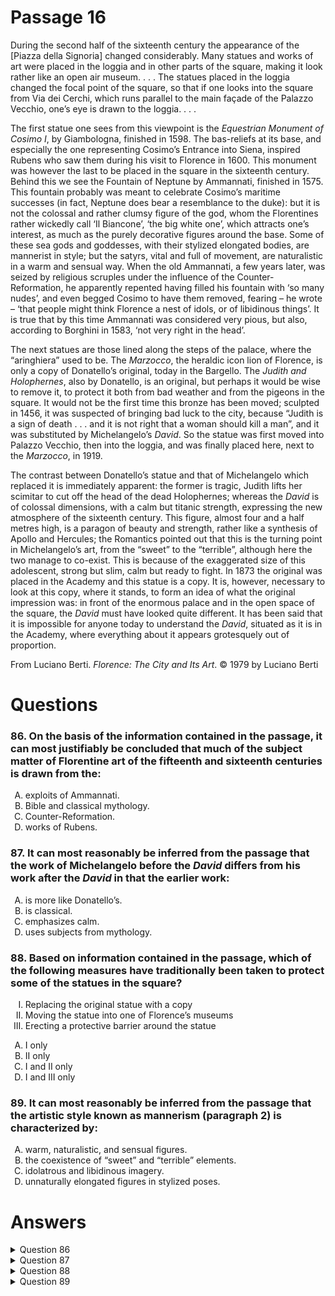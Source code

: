 # Passage 16
During the second half of the sixteenth century the appearance of the [Piazza della Signoria] changed considerably. Many statues and works of art were placed in the loggia and in other parts of the square, making it look rather like an open air museum. . . . The statues placed in the loggia changed the focal point of the square, so that if one looks into the square from Via dei Cerchi, which runs parallel to the main façade of the Palazzo Vecchio, one’s eye is drawn to the loggia. . . . 

The first statue one sees from this viewpoint is the *Equestrian Monument of Cosimo I*, by Giambologna, finished in 1598. The bas-reliefs at its base, and especially the one representing Cosimo’s Entrance into Siena, inspired Rubens who saw them during his visit to Florence in 1600. This monument was however the last to be placed in the square in the sixteenth century. Behind this we see the Fountain of Neptune by Ammannati, finished in 1575. This fountain probably was meant to celebrate Cosimo’s maritime successes (in fact, Neptune does bear a resemblance to the duke): but it is not the colossal and rather clumsy figure of the god, whom the Florentines rather wickedly call ‘Il Biancone’, ‘the big white one’, which attracts one’s interest, as much as the purely decorative figures around the base. Some of these sea gods and goddesses, with their stylized elongated bodies, are mannerist in style; but the satyrs, vital and full of movement, are naturalistic in a warm and sensual way. When the old Ammannati, a few years later, was seized by religious scruples under the influence of the Counter-Reformation, he apparently repented having filled his fountain with ‘so many nudes’, and even begged Cosimo to have them removed, fearing – he wrote – ‘that people might think Florence a nest of idols, or of libidinous things’. It is true that by this time Ammannati was considered very pious, but also, according to Borghini in 1583, ‘not very right in the head’.

The next statues are those lined along the steps of the palace, where the “aringhiera” used to be. The *Marzocco*, the heraldic icon lion of Florence, is only a copy of Donatello’s original, today in the Bargello. The *Judith and Holophernes*, also by Donatello, is an original, but perhaps it would be wise to remove it, to protect it both from bad weather and from the pigeons in the square. It would not be the first time this bronze has been moved; sculpted in 1456, it was suspected of bringing bad luck to the city, because “Judith is a sign of death . . . and it is not right that a woman should kill a man”, and it was substituted by Michelangelo’s *David*. So the statue was first moved into Palazzo Vecchio, then into the loggia, and was finally placed here, next to the *Marzocco*, in 1919.

The contrast between Donatello’s statue and that of Michelangelo which replaced it is immediately apparent: the former is tragic, Judith lifts her scimitar to cut off the head of the dead Holophernes; whereas the *David* is of colossal dimensions, with a calm but titanic strength, expressing the new atmosphere of the sixteenth century. This figure, almost four and a half metres high, is a paragon of beauty and strength, rather like a synthesis of Apollo and Hercules; the Romantics pointed out that this is the turning point in Michelangelo’s art, from the “sweet” to the “terrible”, although here the two manage to co-exist. This is because of the exaggerated size of this adolescent, strong but slim, calm but ready to fight. In 1873 the original was placed in the Academy and this statue is a copy. It is, however, necessary to look at this copy, where it stands, to form an idea of what the original impression was: in front of the enormous palace and in the open space of the square, the *David* must have looked quite different. It has been said that it is impossible for anyone today to understand the *David*, situated as it is in the Academy, where everything about it appears grotesquely out of proportion.

From Luciano Berti. *Florence: The City and Its Art*. © 1979 by Luciano Berti

# Questions
### 86. On the basis of the information contained in the passage, it can most justifiably be concluded that much of the subject matter of Florentine art of the fifteenth and sixteenth centuries is drawn from the:
<ol type="A">
  <li>exploits of Ammannati.</li>
  <li>Bible and classical mythology.</li>
  <li>Counter-Reformation.</li>
  <li>works of Rubens.</li>
</ol>

### 87. It can most reasonably be inferred from the passage that the work of Michelangelo before the *David* differs from his work after the *David* in that the earlier work:
<ol type="A">
  <li>is more like Donatello’s.</li>
  <li>is classical.</li>
  <li>emphasizes calm.</li>
  <li>uses subjects from mythology.</li>
</ol>

### 88. Based on information contained in the passage, which of the following measures have traditionally been taken to protect some of the statues in the square?
<ol type="I">
  <li>Replacing the original statue with a copy</li>
  <li>Moving the statue into one of Florence’s museums</li>
  <li>Erecting a protective barrier around the statue</li>
</ol>
<ol type="A">
  <li>I only</li>
  <li>II only</li>
  <li>I and II only</li>
  <li>I and III only</li>
</ol>

### 89. It can most reasonably be inferred from the passage that the artistic style known as mannerism (paragraph 2) is characterized by:
<ol type="A">
  <li>warm, naturalistic, and sensual figures.</li>
  <li>the coexistence of “sweet” and “terrible” elements.</li>
  <li>idolatrous and libidinous imagery.</li>
  <li>unnaturally elongated figures in stylized poses.</li>
</ol>

# Answers
<details>
  <summary>Question 86</summary>
  <b>Solution</b>: The correct answer is <b>B</b>.

  <ol type="A">
    <li>Only one (the Fountain of Neptune) of the five works of art mentioned in the passage is by Ammannati, so this option can be eliminated.</li>
    <li>This option can be keyed by using the method of elimination, even if the references to Neptune from classical mythology and those from the Bible (“Judith” and “David” from the story of David and Goliath) are not recognized.</li>
    <li>The Counter-Reformation is mentioned only at the end of paragraph 2, so this option can be eliminated.</li>
    <li>Only one (the Equestrian) of the five works mentions Rubens, and it inspires him rather than being inspired <i>by</i> him, so this option can be eliminated.</li>
  </ol>
</details>

<details>
  <summary>Question 87</summary>
  <b>Solution</b>: The correct answer is <b>C</b>.

  <ol type="A">
    <li>“David” “is the turning point in Michelangelo’s art, from the ‘sweet’ to the ‘terrible’”, so work prior to “David” would be ‘sweet’ the only work of Donatello described in the passage is described as “tragic”.</li>
    <li>None of the art mentioned in the passage is described as classical.</li>
    <li>Work before “David” is described as “sweet”—making this option the best of the four since ‘sweetness’ is most consistent with work that is ‘calm’.</li>
    <li>No before-and-after distinction is made in the passage with regard to artistic subject matter.</li>
  </ol>
</details>

<details>
  <summary>Question 88</summary>
  <b>Solution</b>: The correct answer is <b>C</b>.

  <ol type="A">
    <li>The passage refers to copies twice (paragraphs 3 and 4), associating originals in the same paragraph with vulnerability to “bad weather” and pigeons. Option (I) is therefore plausible. Is not, however, the only plausible option.</li>
    <li>The passage refers to the practice of moving sculptures into buildings and it is reasonable to infer that the mentioned buildings are museums (the Bargello; Palazzo Vecchio; the Academy). Option (II) is thus also plausible, but not the only correct answer.</li>
    <li>It contains both plausible options—the first dealing with using copies as opposed to exposing original works of art to outdoor hazards; the second with moving original statutes indoors, into what appear to be museums or galleries.</li>
    <li>Nothing about protective barriers is mentioned in the passage.</li>
  </ol>
</details>

<details>
  <summary>Question 89</summary>
  <b>Solution</b>: The correct answer is <b>D</b>.

  <ol type="A">
    <li>The quotation in paragraph 2,“Some of these . . . are mannerist in style; <i>but</i> the satrys . . . are naturalistic in a warm and sensual way” implies that mannerism and naturalism are dissimilar or complete opposites.</li>
    <li>The reference to sweet and terrible elements (final paragraph) is independent of the implied description of mannerism that precedes it in paragraph 2.</li>
    <li>Libidinous imagery would describe sensual satyrs, which are naturalistic rather than mannerist.</li>
    <li>“Some of these . . . with their stylized elongated bodies, are mannerist in style” makes it clear that these are characteristics of mannerism.</li>
  </ol>
</details>
